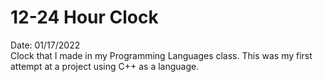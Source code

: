 # 12-24 Hour Clock 
Date: 01/17/2022 <br/>
Clock that I made in my Programming Languages class. This was my first attempt at a project using C++ as a language.
